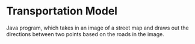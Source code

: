 # Transportation Model 

Java program, which takes in an image of a street map and draws out the directions between two points based on the roads in the image. 
